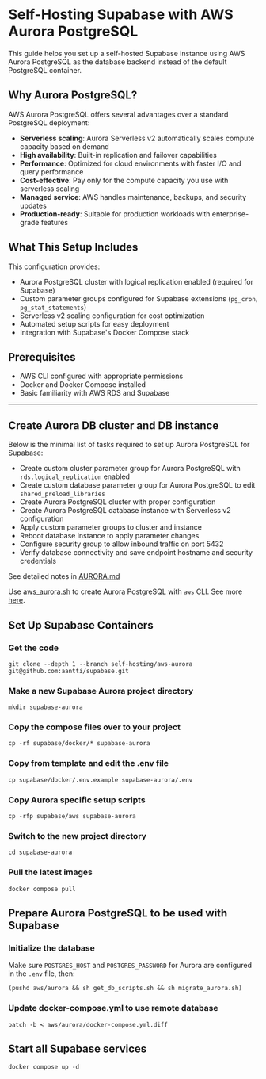 # Self-Hosting Supabase with AWS Aurora PostgreSQL

This guide helps you set up a self-hosted Supabase instance using AWS Aurora PostgreSQL as the database backend instead of the default PostgreSQL container.

## Why Aurora PostgreSQL?

AWS Aurora PostgreSQL offers several advantages over a standard PostgreSQL deployment:

- **Serverless scaling**: Aurora Serverless v2 automatically scales compute capacity based on demand
- **High availability**: Built-in replication and failover capabilities
- **Performance**: Optimized for cloud environments with faster I/O and query performance
- **Cost-effective**: Pay only for the compute capacity you use with serverless scaling
- **Managed service**: AWS handles maintenance, backups, and security updates
- **Production-ready**: Suitable for production workloads with enterprise-grade features

## What This Setup Includes

This configuration provides:
- Aurora PostgreSQL cluster with logical replication enabled (required for Supabase)
- Custom parameter groups configured for Supabase extensions (`pg_cron`, `pg_stat_statements`)
- Serverless v2 scaling configuration for cost optimization
- Automated setup scripts for easy deployment
- Integration with Supabase's Docker Compose stack

## Prerequisites

- AWS CLI configured with appropriate permissions
- Docker and Docker Compose installed
- Basic familiarity with AWS RDS and Supabase

---

## Create Aurora DB cluster and DB instance

Below is the minimal list of tasks required to set up Aurora PostgreSQL for Supabase:

- Create custom cluster parameter group for Aurora PostgreSQL with `rds.logical_replication` enabled
- Create custom database parameter group for Aurora PostgreSQL to edit `shared_preload_libraries`
- Create Aurora PostgreSQL cluster with proper configuration
- Create Aurora PostgreSQL database instance with Serverless v2 configuration
- Apply custom parameter groups to cluster and instance
- Reboot database instance to apply parameter changes
- Configure security group to allow inbound traffic on port 5432
- Verify database connectivity and save endpoint hostname and security credentials

See detailed notes in [AURORA.md](AURORA.md)

Use [aws_aurora.sh](https://github.com/aantti/supabase/blob/self-hosting/aws-aurora/aws/aurora/aws_aurora.sh) to create Aurora PostgreSQL with `aws` CLI. See more [here](https://github.com/aantti/supabase/blob/self-hosting/aws-aurora/aws/aurora/AURORA.md#using-aws-cli).

## Set Up Supabase Containers

### Get the code

```
git clone --depth 1 --branch self-hosting/aws-aurora git@github.com:aantti/supabase.git
```

### Make a new Supabase Aurora project directory

```
mkdir supabase-aurora
```

### Copy the compose files over to your project

```
cp -rf supabase/docker/* supabase-aurora
```

### Copy from template and edit the .env file

```
cp supabase/docker/.env.example supabase-aurora/.env
```

### Copy Aurora specific setup scripts

```
cp -rfp supabase/aws supabase-aurora
```

### Switch to the new project directory

```
cd supabase-aurora
```

### Pull the latest images

```
docker compose pull
```

## Prepare Aurora PostgreSQL to be used with Supabase

### Initialize the database

Make sure `POSTGRES_HOST` and `POSTGRES_PASSWORD` for Aurora are configured in the `.env` file, then:

```
(pushd aws/aurora && sh get_db_scripts.sh && sh migrate_aurora.sh)
```

### Update docker-compose.yml to use remote database

```
patch -b < aws/aurora/docker-compose.yml.diff
```

## Start all Supabase services

```
docker compose up -d
```
